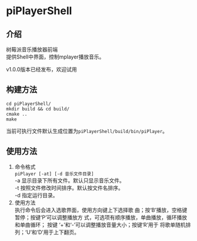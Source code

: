 # piPlayerShell  
## 介绍
树莓派音乐播放器前端  
提供Shell中界面，控制mplayer播放音乐。

v1.0.0版本已经发布，欢迎试用

## 构建方法
    cd piPlayerShell/
    mkdir build && cd build/
    cmake ..
    make
当前可执行文件默认生成位置为`piPlayerShell/build/bin/piPlayer`。

## 使用方法
1. 命令格式  
`piPlayer [-at] [-d 音乐文件目录]`  
-a 显示目录下所有文件。默认只显示音乐文件。  
-t 按照文件修改时间排序。默认按文件名排序。  
-d 指定运行目录。
2. 使用方法  
执行命令后会进入选歌界面，使用方向键上下选择歌
曲；按‘B’播放，空格键暂停；按键‘P’可以调整播放方
式，可选项有顺序播放，单曲播放，循环播放和单曲循环；
按键 ‘+’和‘-’可以调整播放音量大小；按键‘R’用于
将歌单随机排列；‘U’和‘D’用于上下翻页。